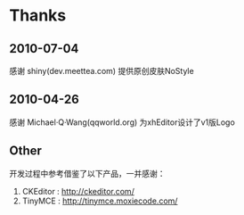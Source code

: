 Thanks
=====================

2010-07-04
---------------------

感谢 shiny(dev.meettea.com) 提供原创皮肤NoStyle

2010-04-26
---------------------

感谢 Michael·Q·Wang(qqworld.org) 为xhEditor设计了v1版Logo

Other
---------------------

开发过程中参考借鉴了以下产品，一并感谢：

1. CKEditor : http://ckeditor.com/
2. TinyMCE : http://tinymce.moxiecode.com/